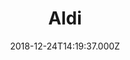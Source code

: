 ---
date: 2018-12-24T14:19:37.000Z
title: Aldi
latitude: 54.07040470697898
longitude: -2.8756047426273934
url: https://www.aldi.co.uk
category: checkin
---
